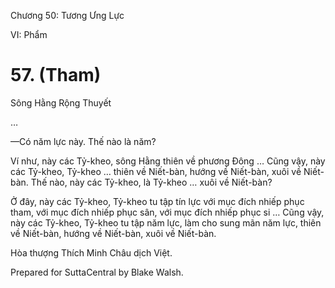  

Chương 50: Tương Ưng Lực

VI: Phẩm

# 57\. (Tham)

Sông Hằng Rộng Thuyết

…

—Có năm lực này. Thế nào là năm?

Ví như, này các Tỷ-kheo, sông Hằng thiên về phương Ðông … Cũng vậy, này các Tỷ-kheo, Tỷ-kheo … thiên về Niết-bàn, hướng về Niết-bàn, xuôi về Niết-bàn. Thế nào, này các Tỷ-kheo, là Tỷ-kheo … xuôi về Niết-bàn?

Ở đây, này các Tỷ-kheo, Tỷ-kheo tu tập tín lực với mục đích nhiếp phục tham, với mục đích nhiếp phục sân, với mục đích nhiếp phục si … Cũng vậy, này các Tỷ-kheo, Tỷ-kheo tu tập năm lực, làm cho sung mãn năm lực, thiên về Niết-bàn, hướng về Niết-bàn, xuôi về Niết-bàn.

Hòa thượng Thích Minh Châu dịch Việt.

Prepared for SuttaCentral by Blake Walsh.